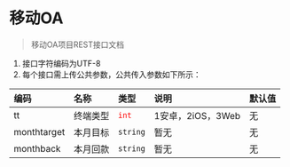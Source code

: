 # 移动OA
>移动OA项目REST接口文档

1. 接口字符编码为UTF-8
2. 每个接口需上传公共参数，公共传入参数如下所示：

|编码|名称|类型|说明|默认值|
|:---|:---|:---|:---|:-----|
|tt|终端类型|<code><font color="red">int</font></code>|1安卓，2iOS，3Web|无|
|monthtarget|本月目标|<code>string</code>|暂无|无|
|monthback|本月回款|<code>string</code>|暂无|无|